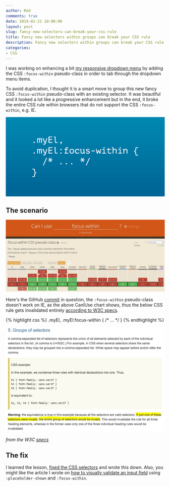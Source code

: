 ```yaml
---
author: Red
comments: true
date: 2019-02-21 10:00:00
layout: post
slug: fancy-new-selectors-can-break-your-css-rule
title: Fancy new selectors within groups can break your CSS rule
description: Fancy new selectors within groups can break your CSS rule if just one of these selectors is invalid or if the browser doesn't recognize it.
categories:
- CSS
---
```


I was working on enhancing a bit [my responsive dropdown menu](https://github.com/catalinred/animenu) by adding the CSS `:focus-within` pseudo-class in order to tab through the dropdown menu items.

To avoid duplication, I thought it is a smart move to group this new fancy CSS `:focus-within` pseudo-class with an existing selector. It was beautiful and it looked a lot like a progressive enhancement but in the end, it broke the entire CSS rule within browsers that do not support the CSS `:focus-within`, e.g. IE.

![CSS selectors within groups](/dist/uploads/2019/02/fancy-new-css-selectors-can-break-your-rule.png)

<!-- more -->

## The scenario

![:focus-within support on caniuse.com](/dist/uploads/2019/02/focus-within-caniuse.jpg)

Here's the GitHub [commit](https://github.com/catalinred/animenu/commit/ede5f8bfcee80d8b54eba59b513e57291e401ab3#diff-dd393be4fd7c82e1bd62a934500aa19dL111) in question, the `:focus-within` pseudo-class doesn't work on IE, as the above CanIUse chart shows, thus the below CSS rule gets invalidated entirely [according to W3C specs](https://www.w3.org/TR/2018/REC-selectors-3-20181106/#grouping).

{% highlight css %}
.myEl,
.myEl:focus-within {
  /* ... */
}
{% endhighlight %}

![W3C specifications on grouping selectors](/dist/uploads/2019/02/specs-screenshot.jpg)

*from the W3C [specs](https://www.w3.org/TR/2018/REC-selectors-3-20181106/#grouping)*

## The fix

I learned the lesson, [fixed the CSS selectors](https://github.com/catalinred/animenu/commit/21b7ae23efeec6cba1ec8aeae495e206b58b529f) and wrote this down. Also, you might like the article I wrote on [how to visually validate an input field](https://catalin.red/visually-validate-input-using-css/) using `:placeholder-shown` and `:focus-within`.